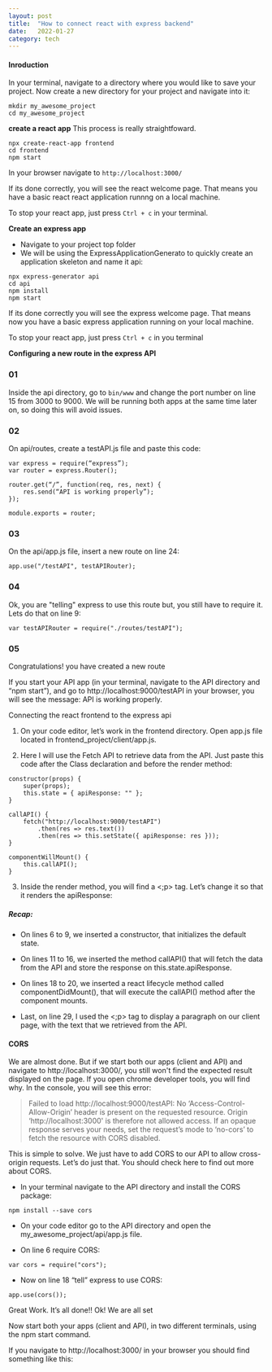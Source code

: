 ```yaml
---
layout: post
title:  "How to connect react with express backend"
date:   2022-01-27 
category: tech
---
```



#### Inroduction

In your terminal, navigate to a directory where you would like to save your project. Now create a new directory for your project and navigate into it:

```
mkdir my_awesome_project
cd my_awesome_project

```

**create a react app**
This process is really straightfoward.

```
npx create-react-app frontend
cd frontend
npm start

```

In your browser navigate to `http://localhost:3000/`

If its done correctly, you will see the react welcome page. That means you have a basic react react application runnng on a local machine.

To stop your react app, just press `Ctrl + c` in your terminal.

**Create an express app**
- Navigate to your project top folder
- We will be using the ExpressApplicationGenerato to quickly create an application skeleton and name it api:

```
npx express-generator api
cd api
npm install
npm start

```
If its done correctly you will see the express welcome page. That means now you have a basic express application running on your local machine.

To stop your react app, just press `Ctrl + c` in you terminal


**Configuring a new route in the express API**

### 01
Inside the api directory, go to `bin/www` and change the port number on line 15 from 3000 to 9000. We will be running both apps at the same time later on, so doing this will avoid issues.

### 02
On api/routes, create a testAPI.js file and paste this code:

```
var express = require(“express”);
var router = express.Router();

router.get(“/”, function(req, res, next) {
    res.send(“API is working properly”);
});

module.exports = router;

```

### 03
On the api/app.js file, insert a new route on line 24:

`app.use("/testAPI", testAPIRouter);`


### 04
Ok, you are "telling" express to use this route but, you still have to require it. Lets do that on line 9:

`var testAPIRouter = require("./routes/testAPI");`


### 05 
Congratulations! you have created a new route

If you start your API app (in your terminal, navigate to the API directory and “npm start”), and go to http://localhost:9000/testAPI in your browser, you will see the message: API is working properly.


Connecting the react frontend to the express api

1. On your code editor, let’s work in the frontend directory. Open app.js file located in frontend_project/client/app.js.

2. Here I will use the Fetch API to retrieve data from the API. Just paste this code after the Class declaration and before the render method:



```
constructor(props) {
    super(props);
    this.state = { apiResponse: "" };
}

callAPI() {
    fetch("http://localhost:9000/testAPI")
        .then(res => res.text())
        .then(res => this.setState({ apiResponse: res }));
}

componentWillMount() {
    this.callAPI();
}

```

3. Inside the render method, you will find a <;p> tag. Let’s change it so that it renders the apiResponse:


##### Recap:

- On lines 6 to 9, we inserted a constructor, that initializes the default state.

- On lines 11 to 16, we inserted the method callAPI() that will fetch the data from the API and store the response on this.state.apiResponse.

- On lines 18 to 20, we inserted a react lifecycle method called componentDidMount(), that will execute the callAPI() method after the component mounts.

- Last, on line 29, I used the <;p> tag to display a paragraph on our client page, with the text that we retrieved from the API.

#### CORS

We are almost done. But if we start both our apps (client and API) and navigate to http://localhost:3000/, you still won't find the expected result displayed on the page. If you open chrome developer tools, you will find why. In the console, you will see this error:


> Failed to load http://localhost:9000/testAPI: No
> ‘Access-Control-Allow-Origin’ header is present on
> the requested resource. Origin
> ‘http://localhost:3000' is therefore not allowed
> access. If an opaque response serves your needs, set
> the request’s mode to ‘no-cors’ to fetch the resource
> with CORS disabled.

This is simple to solve. We just have to add CORS to our API to allow cross-origin requests. Let’s do just that. You should check here to find out more about CORS.

- In your terminal navigate to the API directory and install the CORS package:

`npm install --save cors`

- On your code editor go to the API directory and open the my_awesome_project/api/app.js file.

- On line 6 require CORS:

`var cors = require("cors");`

- Now on line 18 “tell” express to use CORS:

`app.use(cors());`


Great Work. It’s all done!!
Ok! We are all set

Now start both your apps (client and API), in two different terminals, using the npm start command.


If you navigate to http://localhost:3000/ in your browser you should find something like this: